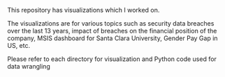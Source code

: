 This repository has visualizations which I worked on. 

The visualizations are for various topics such as security data breaches over the last 13 years, impact of breaches on the financial position of the company, MSIS dashboard for Santa Clara University, Gender Pay Gap in US, etc.

Please refer to each directory for visualization and Python code used for data wrangling

